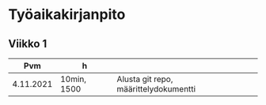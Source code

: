 # Työaikakirjanpito

## Viikko 1

Pvm       | h |  |
-----------|------|--------|
4.11.2021 | 10min, 1500 | Alusta git repo, määrittelydokumentti |